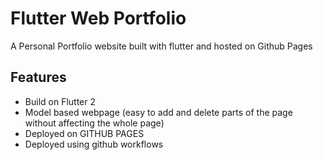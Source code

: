 # Flutter Web Portfolio
A Personal Portfolio website built with flutter and hosted on Github Pages
## Features
- Build on Flutter 2
- Model based webpage (easy to add and delete parts of the page without affecting the whole page)
- Deployed on GITHUB PAGES
- Deployed using github workflows
